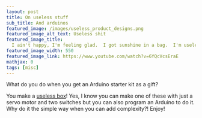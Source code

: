 ```yaml
---
layout: post
title: On useless stuff
sub_title: And arduinos
featured_image: /images/useless_product_designs.png
featured_image_alt_text: Useless shit
featured_image_title:
  I ain't happy, I'm feeling glad.  I got sunshine in a bag.  I'm useless but not for long.  The future is coming on.
featured_image_width: 550
featured_image_link: https://www.youtube.com/watch?v=6YQcVcsEraE
mathjax: 0
tags: [misc]
---
```


What do you do when you get an Arduino starter kit as a gift?

You make a [useless box](https://www.youtube.com/watch?v=6YQcVcsEraE)!  Yes, I know you can make one of these with just
a servo motor and two switches but you can also program an Arduino to do it.  Why do it the simple way when you can add
complexity?!  Enjoy!
